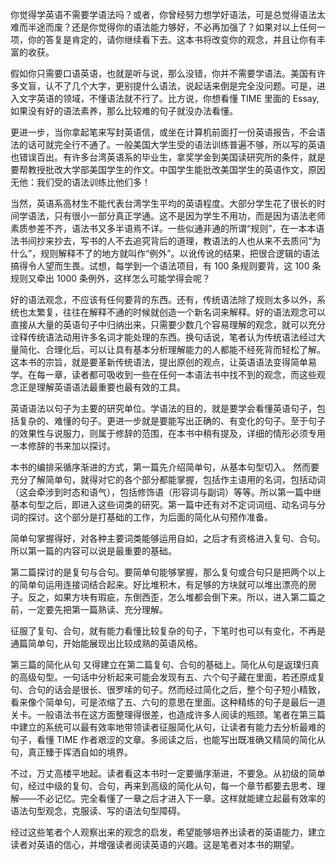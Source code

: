 你觉得学英语不需要学语法吗？或者，你曾经努力想学好语法，可是总觉得语法太难而半途而废？还是你觉得你的语法能力够好，不必再加强了？如果对以上任何一项，你的答复是肯定的，请你继续看下去。这本书将改变你的观念，并且让你有丰富的收获。

假如你只需要口语英语，也就是听与说，那么没错，你并不需要学语法。美国有许多文盲，认不了几个大字，更别提什么语法，说起话来倒是完全没问题。可是，进入文字英语的领域，不懂语法就不行了。比方说，你想看懂 TIME 里面的 Essay, 如果没有好的语法素养，那么比较难的句子就没办法看懂。

更进一步，当你拿起笔来写封英语信，或坐在计算机前面打一份英语报告，不会语法的话可就完全行不通了。一般美国大学生受的语法训练普遍不够，所以写的英语也错误百出。有许多台湾英语系的毕业生，拿奖学金到美国读研究所的条件，就是要帮教授批改大学部美国学生的作文。中国学生能批改美国学生的英语作文，原因无他：我们受的语法训练比他们多！

当然，英语系高材生不能代表台湾学生平均的英语程度。大部分学生花了很长的时间学语法，只有很小一部分真正学通。这不是因为学生不用功，而是因为语法老师素质参差不齐，语法书又多半语焉不详。一些似通非通的所谓“规则”，在一本本语法书间抄来抄去，写书的人不去追究背后的道理，教语法的人也从来不去质问“为什么”，规则解释不了的地方就叫作“例外”。以讹传讹的结果，把很合逻辑的语法搞得令人望而生畏。试想，每学到一个语法项目，有 100 条规则要背，这 100 条规则又牵出 1000 条例外，这样怎么可能学得会呢？

好的语法观念，不应该有任何要背的东西。还有，传统语法除了规则太多以外，系统也太繁复，往往在解释不通的时候就创造一个新名词来解释。好的语法观念可以直接从大量的英语句子中归纳出来，只需要少数几个容易理解的观念，就可以充分诠释传统语法动用许多名词才能处理的东西。换句话说，笔者认为传统语法经过大量简化、合理化后，可以让具有基本分析理解能力的人都能不经死背而轻松了解。这本书的宗旨，就是要革新传统语法，提出原创的观点，让英语语法变得简单易学。在每一章，读者都可吸收到一些在任何一本语法书中找不到的观念，而这些观念正是理解英语语法最重要也最有效的工具。

英语语法以句子为主要的研究单位。学语法的目的，就是要学会看懂英语句子，包括复杂的、难懂的句子。更进一步就是要能写出正确的、有变化的句子。至于句子的效果性与说服力，则属于修辞的范围，在本书中稍有提及，详细的情形必须专用一本修辞的书来加以探讨。

本书的编排采循序渐进的方式，<span class="red1">第一篇先介绍简单句，从基本句型切入</span>。 然而要充分了解简单句，就得对它的各个部分都能掌握，包括作主语用的名词，包括动词（这会牵涉到时态和语气），包括修饰语（形容词与副词）等等。所以第一篇中继基本句型之后，即进入这些词类的研究。第一篇中还有对不定词词组、动名词与分词的探讨。这个部分是打基础的工作，为后面的简化从句预作准备。

简单句掌握得好，对各种主要词类能够运用自如，之后才有资格进入复句、合句。所以第一篇的内容可以说是最重要的基础。

<span class="red1">第二篇探讨的是复句与合句。</span>要简单句能够掌握，那么复句或合句只是把两个以上的简单句运用连接词结合起来。好比堆积木，有足够的方块就可以堆出漂亮的房子。反之，如果方块有瑕疵，东倒西歪，怎么堆都会倒下来。所以，进入第二篇之前，一定要先把第一篇熟读、充分理解。

征服了复句、合句，就有能力看懂比较复杂的句子，下笔时也可以有变化，不再是通篇简单句，开始能展现出比较成熟的英语风格。

<span class="red1">第三篇的简化从句 又得建立在第二篇复句、合句的基础上。</span>简化从句是返璞归真的高级句型。一句话中分析起来可能会发现有五、六个句子藏在里面，若还原成复句、合句的话会是很长、很罗嗦的句子。然而经过简化之后，整个句子短小精致，看来像个简单句，可是浓缩了五、六句的意思在里面。这种精练的句子是最后一道关卡。一般语法书在这方面整理得很差，也造成许多人阅读的瓶颈。笔者在第三篇中建立的系统可以最有效率地带领读者征服简化从句，让读者有能力去分析最难的句子，看懂 TIME 作者艰涩的文章。多阅读之后，也能写出既准确又精简的简化从句，真正臻于挥洒自如的境界。

不过，万丈高楼平地起。读者看这本书时一定要循序渐进，不要急。从初级的简单句，经过中级的复句、合句，再来到高级的简化从句，每一个章节都要去思考、理解——不必记忆。完全看懂了一章之后才进入下一章。这样就能建立起最有效率的语法句型观念，克服读、写的语法句型障碍。

经过这些笔者个人观察出来的观念的启发，希望能够培养出读者的英语能力，建立读者对英语的信心，并增强读者阅读英语的兴趣。这是笔者对本书的期望。
